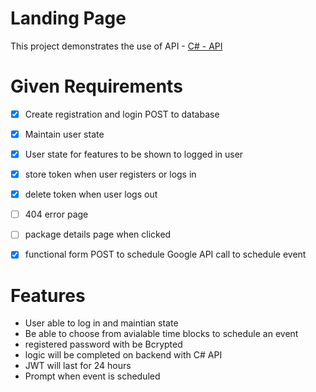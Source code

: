 # Landing Page

This project demonstrates  the use of API - [C# - API](https://github.com/the-heclop/Schedule-App-API)

# Given Requirements
* [x] Create registration and login POST to database
* [x] Maintain user state
* [x] User state for features to be shown to logged in user
* [x] store token when user registers or logs in
* [x] delete token when user logs out
* [ ] 404 error page
* [ ] package details page when clicked
* [x] functional form POST to schedule Google API call to schedule event


# Features

* User able to log in and maintian state
* Be able to choose from avialable time blocks to schedule an event
* registered password with be Bcrypted
* logic will be completed on backend with C# API
* JWT will last for 24 hours
* Prompt when  event is scheduled



